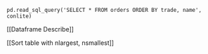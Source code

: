 	pd.read_sql_query('SELECT * FROM orders ORDER BY trade, name', conlite)

[[Dataframe Describe]]

[[Sort table with nlargest, nsmallest]]